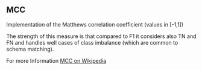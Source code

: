 ## MCC ##

Implementation of the Matthews correlation coefficient (values in [-1,1])

The strength of this measure is that compared to F1 it considers also TN and FN
and handles well cases of class imbalance (which are common to schema matching).

For more Information [MCC on Wikipedia](http://en.wikipedia.org/wiki/Matthews_correlation_coefficient)